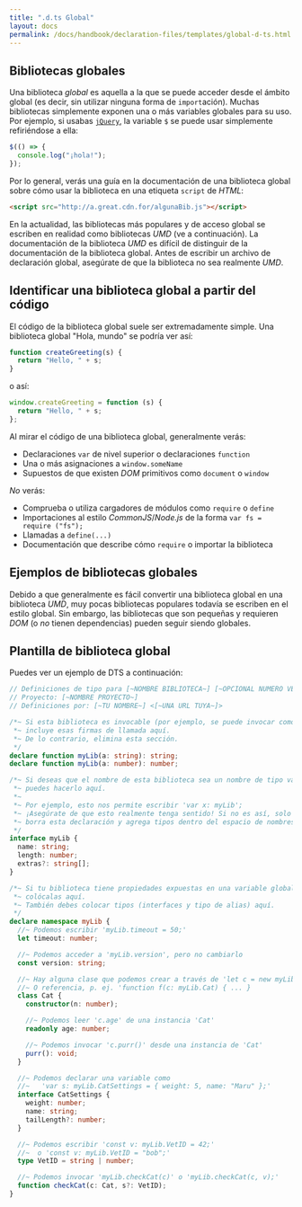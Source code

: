 ```yaml
---
title: ".d.ts Global"
layout: docs
permalink: /docs/handbook/declaration-files/templates/global-d-ts.html
---
```


## Bibliotecas globales

<!-- 
TODO:

1. mencionar que global casi siempre significa 'navegador'
2. Si tienes una biblioteca global que sospechas que es UMD, busca instrucciones en
   a. como importarla
   b. -OR- cómo hacer que funcione con webpack
3. Haz que la página siga la estructura de documentación, uso, fuente de ejemplo.

-->

Una biblioteca *global* es aquella a la que se puede acceder desde el ámbito global (es decir, sin utilizar ninguna forma de `import`ación).
Muchas bibliotecas simplemente exponen una o más variables globales para su uso.
Por ejemplo, si usabas [`jQuery`](https://jquery.com/), la variable `$` se puede usar simplemente refiriéndose a ella:

```ts
$(() => {
  console.log("¡hola!");
});
```

Por lo general, verás una guía en la documentación de una biblioteca global sobre cómo usar la biblioteca en una etiqueta `script` de *HTML*:

```html
<script src="http://a.great.cdn.for/algunaBib.js"></script>
```

En la actualidad, las bibliotecas más populares y de acceso global se escriben en realidad como bibliotecas *UMD* (ve a continuación).
La documentación de la biblioteca *UMD* es difícil de distinguir de la documentación de la biblioteca global.
Antes de escribir un archivo de declaración global, asegúrate de que la biblioteca no sea realmente *UMD*.

## Identificar una biblioteca global a partir del código

El código de la biblioteca global suele ser extremadamente simple.
Una biblioteca global "Hola, mundo" se podría ver así:

```js
function createGreeting(s) {
  return "Hello, " + s;
}
```

o así:

```js
window.createGreeting = function (s) {
  return "Hello, " + s;
};
```

Al mirar el código de una biblioteca global, generalmente verás:

- Declaraciones `var` de nivel superior o declaraciones `function`
- Una o más asignaciones a `window.someName`
- Supuestos de que existen *DOM* primitivos como `document` o `window`

*No* verás:

- Comprueba o utiliza cargadores de módulos como `require` o `define`
- Importaciones al estilo *CommonJS*/*Node.js* de la forma `var fs = require ("fs");`
- Llamadas a `define(...)`
- Documentación que describe cómo `require` o importar la biblioteca

## Ejemplos de bibliotecas globales

Debido a que generalmente es fácil convertir una biblioteca global en una biblioteca *UMD*, muy pocas bibliotecas populares todavía se escriben en el estilo global.
Sin embargo, las bibliotecas que son pequeñas y requieren *DOM* (o *no* tienen dependencias) pueden seguir siendo globales.

## Plantilla de biblioteca global

Puedes ver un ejemplo de DTS a continuación:

```ts
// Definiciones de tipo para [~NOMBRE BIBLIOTECA~] [~OPCIONAL NUMERO VERSION~]
// Proyecto: [~NOMBRE PROYECTO~]
// Definiciones por: [~TU NOMBRE~] <[~UNA URL TUYA~]>

/*~ Si esta biblioteca es invocable (por ejemplo, se puede invocar como myLib(3)),
 *~ incluye esas firmas de llamada aquí.
 *~ De lo contrario, elimina esta sección.
 */
declare function myLib(a: string): string;
declare function myLib(a: number): number;

/*~ Si deseas que el nombre de esta biblioteca sea un nombre de tipo válido,
 *~ puedes hacerlo aquí.
 *~
 *~ Por ejemplo, esto nos permite escribir 'var x: myLib';
 *~ ¡Asegúrate de que esto realmente tenga sentido! Si no es así, solo
 *~ borra esta declaración y agrega tipos dentro del espacio de nombres de abajo.
 */
interface myLib {
  name: string;
  length: number;
  extras?: string[];
}

/*~ Si tu biblioteca tiene propiedades expuestas en una variable global,
 *~ colócalas aquí.
 *~ También debes colocar tipos (interfaces y tipo de alias) aquí.
 */
declare namespace myLib {
  //~ Podemos escribir 'myLib.timeout = 50;'
  let timeout: number;

  //~ Podemos acceder a 'myLib.version', pero no cambiarlo
  const version: string;

  //~ Hay alguna clase que podemos crear a través de 'let c = new myLib.Cat(42)'
  //~ O referencia, p. ej. 'function f(c: myLib.Cat) { ... }
  class Cat {
    constructor(n: number);

    //~ Podemos leer 'c.age' de una instancia 'Cat'
    readonly age: number;

    //~ Podemos invocar 'c.purr()' desde una instancia de 'Cat'
    purr(): void;
  }

  //~ Podemos declarar una variable como
  //~   'var s: myLib.CatSettings = { weight: 5, name: "Maru" };'
  interface CatSettings {
    weight: number;
    name: string;
    tailLength?: number;
  }

  //~ Podemos escribir 'const v: myLib.VetID = 42;'
  //~  o 'const v: myLib.VetID = "bob";'
  type VetID = string | number;

  //~ Podemos invocar 'myLib.checkCat(c)' o 'myLib.checkCat(c, v);'
  function checkCat(c: Cat, s?: VetID);
}
```
